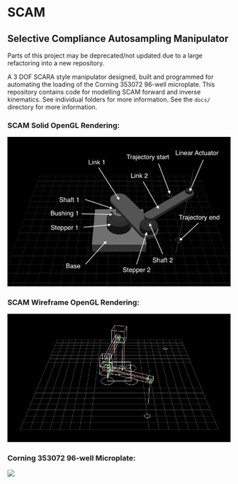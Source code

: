 # SCAM  
## Selective Compliance Autosampling Manipulator  
Parts of this project may be deprecated/not updated due to a large refactoring into a new repository.  

A 3 DOF SCARA style manipulator designed, built and programmed for automating the loading of the Corning 353072 96-well microplate. This repository contains code for modelling SCAM forward and inverse kinematics. See individual folders for more information. See the ```docs/``` directory for more information.

### SCAM Solid OpenGL Rendering:
<img src="https://github.com/dsw7/SCAM/blob/master/docs/scam_non_wireframe/img_nonwireframe.png">  

### SCAM Wireframe OpenGL Rendering:
<img src="https://github.com/dsw7/SCAM/blob/master/docs/SCAM.png">  

### Corning 353072 96-well Microplate:
<img src="https://www.corning.com/catalog/cls/products/f/falcon96WellPolystyreneMicroplates/images/falcon96WellPolystyreneMicroplates_A.jpg/_jcr_content/renditions/product.zoom.1200.jpg" width="500">  
